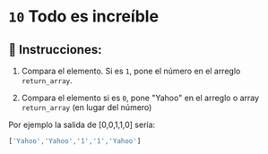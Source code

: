 # `10` Todo es increíble

## 📝 Instrucciones:

1. Compara el elemento. Si es `1`, pone el número en el arreglo `return_array`.

2. Compara el elemento si es `0`, pone "Yahoo" en el arreglo o array `return_array` (en lugar del número)


Por ejemplo la salida de [0,0,1,1,0] sería:

```js
['Yahoo','Yahoo','1','1','Yahoo']
```